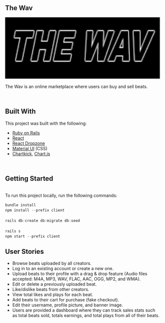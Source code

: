 ## The Wav
<img height="200x" src="client/public/the-wav-logo.jpg">

The Wav is an online marketplace where users can buy and sell beats.

<br />

## Built With
This project was built with the following:
- [Ruby on Rails](https://rubyonrails.org/)
- [React](https://reactjs.org/)
- [React Dropzone](https://react-dropzone.js.org/)
- [Material UI](https://mui.com/) (CSS)
- [Chartkick](https://chartkick.com/), [Chart.js](https://www.chartjs.org/)

<br />

## Getting Started
<br />
To run this project locally, run the following commands:
<br />

```javascript
bundle install
npm install --prefix client

rails db:create db:migrate db:seed

rails s
npm start --prefix client
```


## User Stories

- Browse beats uploaded by all creators.
- Log in to an existing account or create a new one.
- Upload beats to their profile with a drag & drop feature (Audio files accepted: M4A, MP3, WAV, FLAC, AAC, OGG, MP2, and WMA).
- Edit or delete a previously uploaded beat.
- Like/dislike beats from other creators.
- View total likes and plays for each beat.
- Add beats to their cart for purchase (fake checkout).
- Edit their username, profile picture, and banner image.
- Users are provided a dashboard where they can track sales stats such as total beats sold, totals earnings, and total plays from all of their beats.
